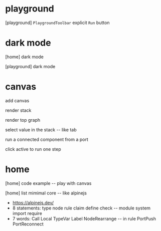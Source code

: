 # playground

[playground] `PlaygroundToolbar` explicit `Run` button

# dark mode

[home] dark mode

[playground] dark mode

# canvas

add canvas

render stack

render top graph

select value in the stack -- like tab

run a connected component from a port

click active to run one step

# home

[home] code example -- play with canvas

[home] list mimimal core -- like alpinejs

- https://alpinejs.dev/
- 8 statements: type node rule claim define check -- module system import require
- 7 words: Call Local TypeVar Label NodeRearrange -- in rule PortPush PortReconnect
